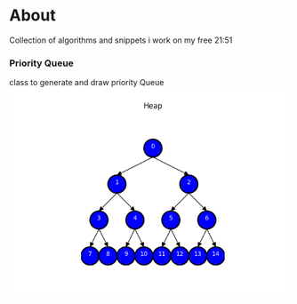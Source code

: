 # About
Collection of algorithms and snippets i work on my free 21:51

### Priority Queue
class to generate and draw priority Queue
![PriorityQueueImage](./results/PriorityQueue.png)
